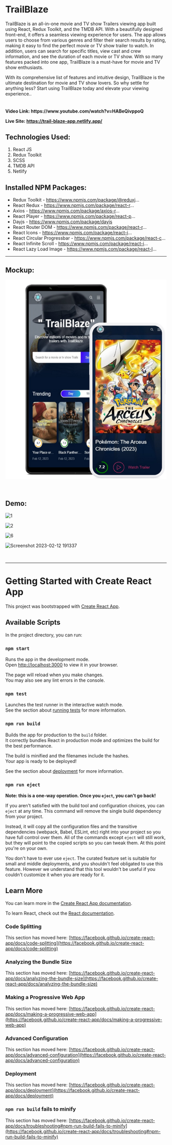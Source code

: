 # TrailBlaze

TrailBlaze is an all-in-one movie and TV show Trailers viewing app built using React, Redux Toolkit, and the TMDB API. With a beautifully designed front-end, it offers a seamless viewing experience for users. The app allows users to choose from various genres and filter their search results by rating, making it easy to find the perfect movie or TV show trailer to watch. In addition, users can search for specific titles, view cast and crew information, and see the duration of each movie or TV show. With so many features packed into one app, TrailBlaze is a must-have for movie and TV show enthusiasts.

With its comprehensive list of features and intuitive design, TrailBlaze is the ultimate destination for movie and TV show lovers. So why settle for anything less? Start using TrailBlaze today and elevate your viewing experience..
<br>
<br>

<h4>Video Link: https://www.youtube.com/watch?v=HABeQivppoQ

Live Site: https://trail-blaze-app.netlify.app/</h4>

## Technologies Used:

1) React JS
2) Redux Toolkit
3) SCSS
4) TMDB API
5) Netlify

## Installed NPM Packages:


- Redux Toolkit - https://www.npmjs.com/package/@reduxj...
- React Redux - https://www.npmjs.com/package/react-r...
- Axios - https://www.npmjs.com/package/axios-r...
- React Player - https://www.npmjs.com/package/react-p...
- Dayjs - https://www.npmjs.com/package/dayjs
- React Router DOM - https://www.npmjs.com/package/react-r...
- React Icons - https://www.npmjs.com/package/react-i...
- React Circular Progressbar - https://www.npmjs.com/package/react-c...
- React Infinite Scroll - https://www.npmjs.com/package/react-i...
- React Lazy Load Image - https://www.npmjs.com/package/react-l...

<hr>

## Mockup:

<p align="center">
  <img src="Untitled design.png"/>
</p>

<br>

## Demo:
![1](https://user-images.githubusercontent.com/92919173/218314586-b4a6cd51-72e9-4c5d-83bf-66b615c0fce4.jpg)


![2](https://user-images.githubusercontent.com/92919173/218314599-43bca0b2-593f-4c0f-a5df-89d11ddbe042.jpg)

![6](https://user-images.githubusercontent.com/92919173/218314612-b519edb3-c2c0-43cc-a8ce-3b0103e12834.jpg)

![Screenshot 2023-02-12 191337](https://user-images.githubusercontent.com/92919173/218314682-916371ca-fae1-4a9a-a5b2-569f8c202975.jpg)



<br>
<hr>

# Getting Started with Create React App

This project was bootstrapped with [Create React App](https://github.com/facebook/create-react-app).

## Available Scripts

In the project directory, you can run:

### `npm start`

Runs the app in the development mode.\
Open [http://localhost:3000](http://localhost:3000) to view it in your browser.

The page will reload when you make changes.\
You may also see any lint errors in the console.

### `npm test`

Launches the test runner in the interactive watch mode.\
See the section about [running tests](https://facebook.github.io/create-react-app/docs/running-tests) for more information.

### `npm run build`

Builds the app for production to the `build` folder.\
It correctly bundles React in production mode and optimizes the build for the best performance.

The build is minified and the filenames include the hashes.\
Your app is ready to be deployed!

See the section about [deployment](https://facebook.github.io/create-react-app/docs/deployment) for more information.

### `npm run eject`

**Note: this is a one-way operation. Once you `eject`, you can't go back!**

If you aren't satisfied with the build tool and configuration choices, you can `eject` at any time. This command will remove the single build dependency from your project.

Instead, it will copy all the configuration files and the transitive dependencies (webpack, Babel, ESLint, etc) right into your project so you have full control over them. All of the commands except `eject` will still work, but they will point to the copied scripts so you can tweak them. At this point you're on your own.

You don't have to ever use `eject`. The curated feature set is suitable for small and middle deployments, and you shouldn't feel obligated to use this feature. However we understand that this tool wouldn't be useful if you couldn't customize it when you are ready for it.

## Learn More

You can learn more in the [Create React App documentation](https://facebook.github.io/create-react-app/docs/getting-started).

To learn React, check out the [React documentation](https://reactjs.org/).

### Code Splitting

This section has moved here: [https://facebook.github.io/create-react-app/docs/code-splitting](https://facebook.github.io/create-react-app/docs/code-splitting)

### Analyzing the Bundle Size

This section has moved here: [https://facebook.github.io/create-react-app/docs/analyzing-the-bundle-size](https://facebook.github.io/create-react-app/docs/analyzing-the-bundle-size)

### Making a Progressive Web App

This section has moved here: [https://facebook.github.io/create-react-app/docs/making-a-progressive-web-app](https://facebook.github.io/create-react-app/docs/making-a-progressive-web-app)

### Advanced Configuration

This section has moved here: [https://facebook.github.io/create-react-app/docs/advanced-configuration](https://facebook.github.io/create-react-app/docs/advanced-configuration)

### Deployment

This section has moved here: [https://facebook.github.io/create-react-app/docs/deployment](https://facebook.github.io/create-react-app/docs/deployment)

### `npm run build` fails to minify

This section has moved here: [https://facebook.github.io/create-react-app/docs/troubleshooting#npm-run-build-fails-to-minify](https://facebook.github.io/create-react-app/docs/troubleshooting#npm-run-build-fails-to-minify)

